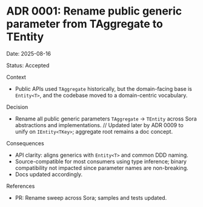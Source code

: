 # ADR 0001: Rename public generic parameter from TAggregate to TEntity

Date: 2025-08-16

Status: Accepted

Context
- Public APIs used `TAggregate` historically, but the domain-facing base is `Entity<T>`, and the codebase moved to a domain-centric vocabulary.

Decision
- Rename all public generic parameters `TAggregate` → `TEntity` across Sora abstractions and implementations.
// Updated later by ADR 0009 to unify on `IEntity<TKey>`; aggregate root remains a doc concept.

Consequences
- API clarity: aligns generics with `Entity<T>` and common DDD naming.
- Source-compatible for most consumers using type inference; binary compatibility not impacted since parameter names are non-breaking.
- Docs updated accordingly.

References
- PR: Rename sweep across Sora; samples and tests updated.
